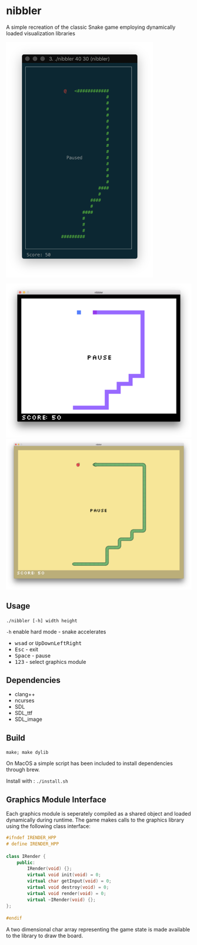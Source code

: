 # nibbler
A simple recreation of the classic Snake game employing dynamically loaded visualization libraries

<img src='img/render1.png' alt='render style 1' width='400'/>

![render style 2](img/render2.png)
![render style 3](img/render3.png)

## Usage
`./nibbler [-h] width height`

`-h` enable hard mode - snake accelerates

 * <kbd>wsad</kbd> or <kbd>Up</kbd><kbd>Down</kbd><kbd>Left</kbd><kbd>Right</kbd>
 * <kbd>Esc</kbd> - exit
 * <kbd>Space</kbd> - pause
 * <kbd>1</kbd><kbd>2</kbd><kbd>3</kbd> - select graphics module

## Dependencies
 * clang++
 * ncurses
 * SDL
 * SDL_ttf
 * SDL_image

## Build
`make; make dylib`

On MacOS a simple script has been included to install dependencies through brew.

Install with : `./install.sh`

## Graphics Module Interface
Each graphics module is seperately compiled as a shared object and loaded dynamically during runtime. The game makes calls to the graphics library using the following class interface:

```c++
#ifndef IRENDER_HPP
# define IRENDER_HPP

class IRender {
	public:
		IRender(void) {};
		virtual void init(void) = 0;
		virtual char getInput(void) = 0;
		virtual void destroy(void) = 0;
		virtual void render(void) = 0;
		virtual ~IRender(void) {};
};

#endif
```
A two dimensional char array representing the game state is made available to the library to draw the board.